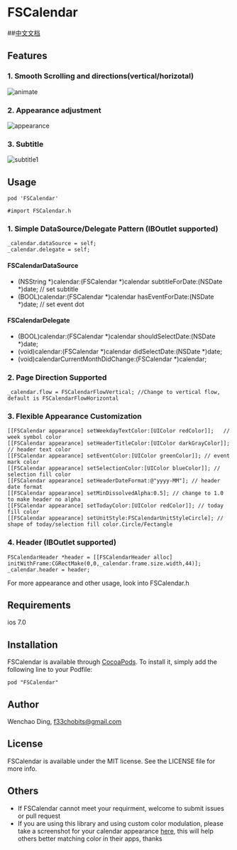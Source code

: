 # FSCalendar

##[中文文档](https://github.com/f33chobits/FSCalendar/blob/master/README-cn.md)
## Features
### 1. Smooth Scrolling and directions(vertical/horizotal)
![animate](https://cloud.githubusercontent.com/assets/5186464/6260896/de303034-b820-11e4-9f01-8d98e0ac94aa.gif)

### 2. Appearance adjustment
![appearance](https://cloud.githubusercontent.com/assets/5186464/6208969/20ee842a-b5fb-11e4-8875-132d42893b9e.png)

### 3. Subtitle
![subtitle1](https://cloud.githubusercontent.com/assets/5186464/6209081/54d8a4cc-b5fc-11e4-981e-d4bb21a45628.png)

## Usage

`pod 'FSCalendar'`

`#import FSCalendar.h`


### 1. Simple DataSource/Delegate Pattern (IBOutlet supported)
    _calendar.dataSource = self; 
    _calendar.delegate = self;
    
#### FSCalendarDataSource
- (NSString *)calendar:(FSCalendar *)calendar subtitleForDate:(NSDate *)date; // set subtitle
- (BOOL)calendar:(FSCalendar *)calendar hasEventForDate:(NSDate *)date; // set event dot

#### FSCalendarDelegate
- (BOOL)calendar:(FSCalendar *)calendar shouldSelectDate:(NSDate *)date;
- (void)calendar:(FSCalendar *)calendar didSelectDate:(NSDate *)date;
- (void)calendarCurrentMonthDidChange:(FSCalendar *)calendar;
    
### 2. Page Direction Supported
    _calendar.flow = FSCalendarFlowVertical; //Change to vertical flow, default is FSCalendarFlowHorizontal
    
### 3. Flexible Appearance Customization
    [[FSCalendar appearance] setWeekdayTextColor:[UIColor redColor]];   // week symbol color
    [[FSCalendar appearance] setHeaderTitleColor:[UIColor darkGrayColor]]; // header text color
    [[FSCalendar appearance] setEventColor:[UIColor greenColor]]; // event mark color
    [[FSCalendar appearance] setSelectionColor:[UIColor blueColor]]; // selection fill color
    [[FSCalendar appearance] setHeaderDateFormat:@"yyyy-MM"]; // header date format
    [[FSCalendar appearance] setMinDissolvedAlpha:0.5]; // change to 1.0 to make header no alpha
    [[FSCalendar appearance] setTodayColor:[UIColor redColor]]; // today fill color
    [[FSCalendar appearance] setUnitStyle:FSCalendarUnitStyleCircle]; // shape of today/selection fill color.Circle/Fectangle
    
### 4. Header (IBOutlet supported)
    FSCalendarHeader *header = [[FSCalendarHeader alloc] initWithFrame:CGRectMake(0,0,_calendar.frame.size.width,44)];
    _calendar.header = header;

For more appearance and other usage, look into FSCalendar.h

## Requirements
ios 7.0

## Installation

FSCalendar is available through [CocoaPods](http://cocoapods.org). To install
it, simply add the following line to your Podfile:

    pod "FSCalendar"

## Author

Wenchao Ding, f33chobits@gmail.com

## License

FSCalendar is available under the MIT license. See the LICENSE file for more info.

## Others
* If FSCalendar cannot meet your requirment, welcome to submit issues or pull request
* If you are using this library and using custom color modulation, please take a screenshot for your calendar appearance [here](https://github.com/f33chobits/FSCalendar/issues/2), this will help others better matching color in their apps, thanks
